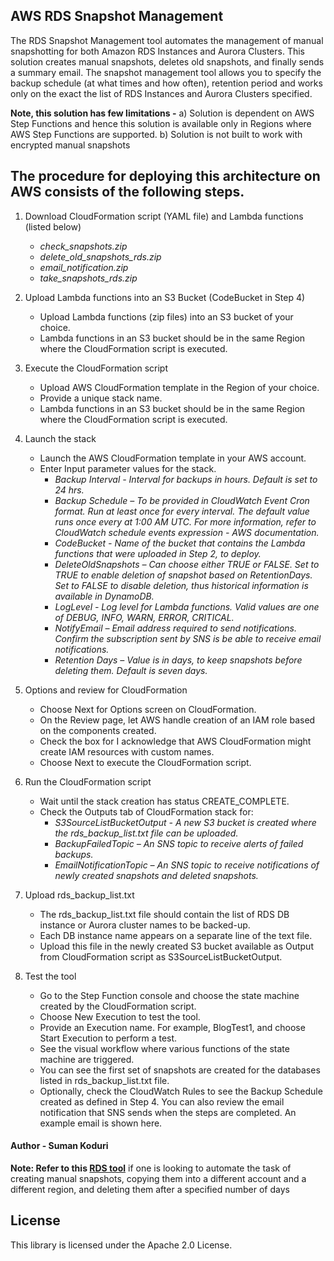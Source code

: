 ## AWS RDS Snapshot Management

The RDS Snapshot Management tool automates the management of manual snapshotting for both Amazon RDS Instances and Aurora Clusters. This solution creates manual snapshots, deletes  old snapshots, and finally sends a summary email. The snapshot management tool allows you to specify the backup schedule (at what times and how often), retention period and works only on the exact the list of RDS Instances and Aurora Clusters specified. 

**Note, this solution has few limitations -** 
a)	Solution is dependent on AWS Step Functions and hence this solution is available only in Regions where AWS Step Functions are supported.
b)	Solution is not built to work with encrypted manual snapshots


## The procedure for deploying this architecture on AWS consists of the following steps. 
1. Download CloudFormation script (YAML file) and Lambda functions (listed below)
   - *check_snapshots.zip*
   - *delete_old_snapshots_rds.zip*
   - *email_notification.zip*
   - *take_snapshots_rds.zip*

2. Upload Lambda functions into an S3 Bucket (CodeBucket in Step 4)
   - Upload Lambda functions (zip files) into an S3 bucket of your choice.
   - Lambda functions in an S3 bucket should be in the same Region where the CloudFormation script is executed.

3. Execute the CloudFormation script
   - Upload AWS CloudFormation template in the Region of your choice.
   - Provide a unique stack name.
   - Lambda functions in an S3 bucket should be in the same Region where the CloudFormation script is executed.

4. Launch the stack
   - Launch the AWS CloudFormation template in your AWS account.
   - Enter Input parameter values for the stack.
     - *Backup Interval - Interval for backups in hours. Default is set to 24 hrs.*
     - *Backup Schedule – To be provided in CloudWatch Event Cron format. Run at least once for every interval. The default   value runs once every at 1:00 AM UTC. For more information, refer to CloudWatch schedule events expression - AWS documentation.*
     - *CodeBucket - Name of the bucket that contains the Lambda functions that were uploaded in Step 2, to deploy.*
     - *DeleteOldSnapshots – Can choose either TRUE or FALSE. Set to TRUE to enable deletion of snapshot based on RetentionDays. Set to FALSE to disable deletion, thus historical information is available in DynamoDB.*
     -	*LogLevel - Log level for Lambda functions. Valid values are one of DEBUG, INFO, WARN, ERROR, CRITICAL.*
     -	*NotifyEmail – Email address required to send notifications. Confirm the subscription sent by SNS is be able to receive email notifications.*
     -	*Retention Days – Value is in days, to keep snapshots before deleting them. Default is seven days.*

5. Options and review for CloudFormation
   - Choose Next for Options screen on CloudFormation.
   - On the Review page, let AWS handle creation of an IAM role based on the components created.
   - Check the box for I acknowledge that AWS CloudFormation might create IAM resources with custom names.
   - Choose Next to execute the CloudFormation script.

6. Run the CloudFormation script
   - Wait until the stack creation has status CREATE_COMPLETE.
   - Check the Outputs tab of CloudFormation stack for: 
     - *S3SourceListBucketOutput - A new S3 bucket is created where the rds_backup_list.txt file can be uploaded.*
     - *BackupFailedTopic – An SNS topic to receive alerts of failed backups.*
     - *EmailNotificationTopic – An SNS topic to receive notifications of newly created snapshots and deleted snapshots.*

7. Upload rds_backup_list.txt
   - The rds_backup_list.txt file should contain the list of RDS DB instance or Aurora cluster names to be backed-up. 
   - Each DB instance name appears on a separate line of the text file.
   - Upload this file in the newly created S3 bucket available as Output from CloudFormation script as S3SourceListBucketOutput. 

8. Test the tool
   - Go to the Step Function console and choose the state machine created by the CloudFormation script. 
   - Choose New Execution to test the tool.
   - Provide an Execution name. For example, BlogTest1, and choose Start Execution to perform a test.
   - See the visual workflow where various functions of the state machine are triggered. 
   - You can see the first set of snapshots are created for the databases listed in rds_backup_list.txt file.
   - Optionally, check the CloudWatch Rules to see the Backup Schedule created as defined in Step 4. You can also review the email notification that SNS sends when the steps are completed. An example email is shown here.

#### Author - Suman Koduri

**Note: Refer to this [RDS tool](https://github.com/awslabs/rds-snapshot-tool)** if one is looking to automate the task of creating manual snapshots, copying them into a different account and a different region, and deleting them after a specified number of days

## License

This library is licensed under the Apache 2.0 License. 
